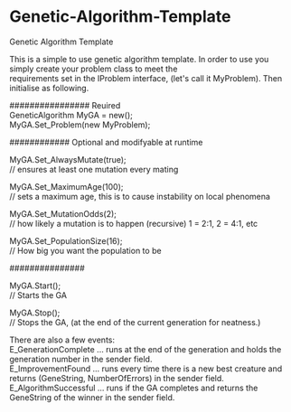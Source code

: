 # Genetic-Algorithm-Template  
Genetic Algorithm Template  

This is a simple to use genetic algorithm template. In order to use you simply create your problem class to meet the   
requirements set in the IProblem interface, (let's call it MyProblem). Then initialise as following.  

################ Reuired  
GeneticAlgorithm MyGA = new();    
MyGA.Set_Problem(new MyProblem);
  
  
############ Optional and modifyable at runtime  

MyGA.Set_AlwaysMutate(true);  
// ensures at least one mutation every mating  

MyGA.Set_MaximumAge(100);  
// sets a maximum age, this is to cause instability on local phenomena  

MyGA.Set_MutationOdds(2);  
// how likely a mutation is to happen (recursive) 1 = 2:1, 2 = 4:1, etc  

MyGA.Set_PopulationSize(16);  
// How big you want the population to be  

  
###############

MyGA.Start();  
// Starts the GA

MyGA.Stop();  
// Stops the GA, (at the end of the current generation for neatness.)


There are also a few events:  
E_GenerationComplete ... runs at the end of the generation and holds the generation number in the sender field.  
E_ImprovementFound ... runs every time there is a new best creature and returns (GeneString, NumberOfErrors) in the sender field.  
E_AlgorithmSuccessful ... runs if the GA completes and returns the GeneString of the winner in the sender field.
